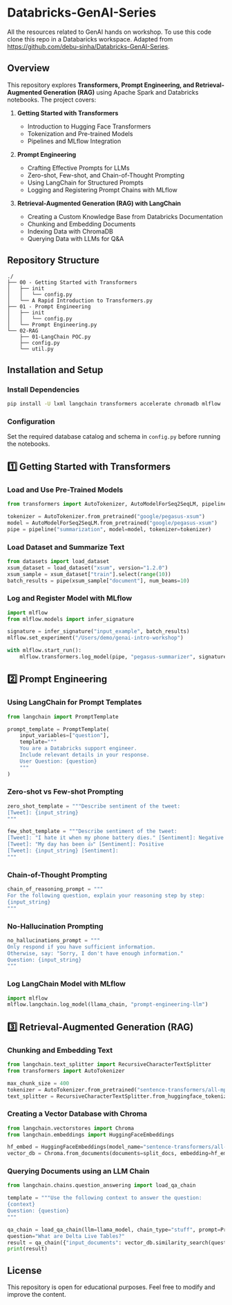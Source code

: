 # Databricks-GenAI-Series
All the resources related to GenAI hands on workshop. To use this code clone this repo in a Databaricks workspace. Adapted from https://github.com/debu-sinha/Databricks-GenAI-Series.

## Overview
This repository explores **Transformers, Prompt Engineering, and Retrieval-Augmented Generation (RAG)** using Apache Spark and Databricks notebooks. The project covers:

1. **Getting Started with Transformers**
   - Introduction to Hugging Face Transformers
   - Tokenization and Pre-trained Models
   - Pipelines and MLflow Integration

2. **Prompt Engineering**
   - Crafting Effective Prompts for LLMs
   - Zero-shot, Few-shot, and Chain-of-Thought Prompting
   - Using LangChain for Structured Prompts
   - Logging and Registering Prompt Chains with MLflow

3. **Retrieval-Augmented Generation (RAG) with LangChain**
   - Creating a Custom Knowledge Base from Databricks Documentation
   - Chunking and Embedding Documents
   - Indexing Data with ChromaDB
   - Querying Data with LLMs for Q&A

## Repository Structure
```
./
├── 00 - Getting Started with Transformers
│   ├── init
│   │   └── config.py
│   └── A Rapid Introduction to Transformers.py
├── 01 - Prompt Engineering
│   ├── init
│   │   └── config.py
│   └── Prompt Engineering.py
└── 02-RAG
    ├── 01-LangChain POC.py
    ├── config.py
    └── util.py
```

## Installation and Setup
### Install Dependencies
```sh
pip install -U lxml langchain transformers accelerate chromadb mlflow
```

### Configuration
Set the required database catalog and schema in `config.py` before running the notebooks.

## 1️⃣ Getting Started with Transformers

### Load and Use Pre-Trained Models
```python
from transformers import AutoTokenizer, AutoModelForSeq2SeqLM, pipeline

tokenizer = AutoTokenizer.from_pretrained("google/pegasus-xsum")
model = AutoModelForSeq2SeqLM.from_pretrained("google/pegasus-xsum")
pipe = pipeline("summarization", model=model, tokenizer=tokenizer)
```

### Load Dataset and Summarize Text
```python
from datasets import load_dataset
xsum_dataset = load_dataset("xsum", version="1.2.0")
xsum_sample = xsum_dataset["train"].select(range(10))
batch_results = pipe(xsum_sample["document"], num_beams=10)
```

### Log and Register Model with MLflow
```python
import mlflow
from mlflow.models import infer_signature

signature = infer_signature("input_example", batch_results)
mlflow.set_experiment("/Users/demo/genai-intro-workshop")

with mlflow.start_run():
    mlflow.transformers.log_model(pipe, "pegasus-summarizer", signature=signature)
```

## 2️⃣ Prompt Engineering

### Using LangChain for Prompt Templates
```python
from langchain import PromptTemplate

prompt_template = PromptTemplate(
    input_variables=["question"],
    template="""
    You are a Databricks support engineer.
    Include relevant details in your response.
    User Question: {question}
    """
)
```

### Zero-shot vs Few-shot Prompting
```python
zero_shot_template = """Describe sentiment of the tweet:
[Tweet]: {input_string}
"""

few_shot_template = """Describe sentiment of the tweet:
[Tweet]: "I hate it when my phone battery dies." [Sentiment]: Negative
[Tweet]: "My day has been 👍" [Sentiment]: Positive
[Tweet]: {input_string} [Sentiment]:
"""
```

### Chain-of-Thought Prompting
```python
chain_of_reasoning_prompt = """
For the following question, explain your reasoning step by step:
{input_string}
"""
```

### No-Hallucination Prompting
```python
no_hallucinations_prompt = """
Only respond if you have sufficient information.
Otherwise, say: "Sorry, I don't have enough information."
Question: {input_string}
"""
```

### Log LangChain Model with MLflow
```python
import mlflow
mlflow.langchain.log_model(llama_chain, "prompt-engineering-llm")
```

## 3️⃣ Retrieval-Augmented Generation (RAG)

### Chunking and Embedding Text
```python
from langchain.text_splitter import RecursiveCharacterTextSplitter
from transformers import AutoTokenizer

max_chunk_size = 400
tokenizer = AutoTokenizer.from_pretrained("sentence-transformers/all-mpnet-base-v2")
text_splitter = RecursiveCharacterTextSplitter.from_huggingface_tokenizer(tokenizer, chunk_size=max_chunk_size)
```

### Creating a Vector Database with Chroma
```python
from langchain.vectorstores import Chroma
from langchain.embeddings import HuggingFaceEmbeddings

hf_embed = HuggingFaceEmbeddings(model_name="sentence-transformers/all-mpnet-base-v2")
vector_db = Chroma.from_documents(documents=split_docs, embedding=hf_embed, persist_directory="/tmp/chroma")
```

### Querying Documents using an LLM Chain
```python
from langchain.chains.question_answering import load_qa_chain

template = """Use the following context to answer the question:
{context}
Question: {question}
"""

qa_chain = load_qa_chain(llm=llama_model, chain_type="stuff", prompt=PromptTemplate(input_variables=["context", "question"], template=template))
question="What are Delta Live Tables?"
result = qa_chain({"input_documents": vector_db.similarity_search(question), "question": question})
print(result)
```

## License
This repository is open for educational purposes. Feel free to modify and improve the content.
